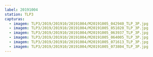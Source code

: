 ```yaml
---
label: 20191004
station: TLP3
capturas:
  - imagem: TLP3/2019/201910/20191004/M20191005_042940_TLP_3P.jpg
  - imagem: TLP3/2019/201910/20191004/M20191005_051020_TLP_3P.jpg
  - imagem: TLP3/2019/201910/20191004/M20191005_063937_TLP_3P.jpg
  - imagem: TLP3/2019/201910/20191004/M20191005_064005_TLP_3P.jpg
  - imagem: TLP3/2019/201910/20191004/M20191005_071613_TLP_3P.jpg
  - imagem: TLP3/2019/201910/20191004/M20191005_073804_TLP_3P.jpg
---
```

